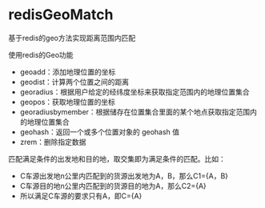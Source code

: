 # redisGeoMatch
基于redis的geo方法实现距离范围内匹配

使用redis的Geo功能
- geoadd：添加地理位置的坐标
- geodist：计算两个位置之间的距离
- georadius：根据用户给定的经纬度坐标来获取指定范围内的地理位置集合
- geopos：获取地理位置的坐标
- georadiusbymember：根据储存在位置集合里面的某个地点获取指定范围内的地理位置集合
- geohash：返回一个或多个位置对象的 geohash 值
- zrem：删除指定数据

匹配满足条件的出发地和目的地，取交集即为满足条件的匹配。比如：
- C车源出发地n公里内匹配到的货源出发地为A，B，那么C1={A，B}
- C车源目的地n公里内匹配到的货源目的地为A，那么C2={A}
- 所以满足C车源的要求只有A，即C={A}